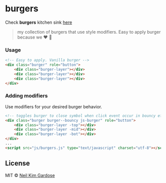 # burgers
Check **burgers** kitchen sink [here](http://nkpgardose.github.io/burgers)
> my collection of burgers that use style modifiers. Easy to apply burger because we :heart: :hamburger:

### Usage
```html
<!-- Easy to apply. Vanilla burger -->
<div class="burger" role="button">
    <div class="burger-layer"></div>
    <div class="burger-layer"></div>
    <div class="burger-layer"></div>
</div>
```

### Adding modifiers
Use modifiers for your desired burger behavior.

```html
<!-- toggles burger to close symbol when click event occur in bouncy effect -->
<div class="burger burger--bouncy js-burger" role="button">
    <div class="burger-layer -top"></div>
    <div class="burger-layer -mid"></div>
    <div class="burger-layer -bot"></div>
</div>
...
<script src="js/burgers.js" type="text/javascript" charset="utf-8"></script>
```

## License

MIT © [Neil Kim Gardose](https://github.com/nkpgardose)
